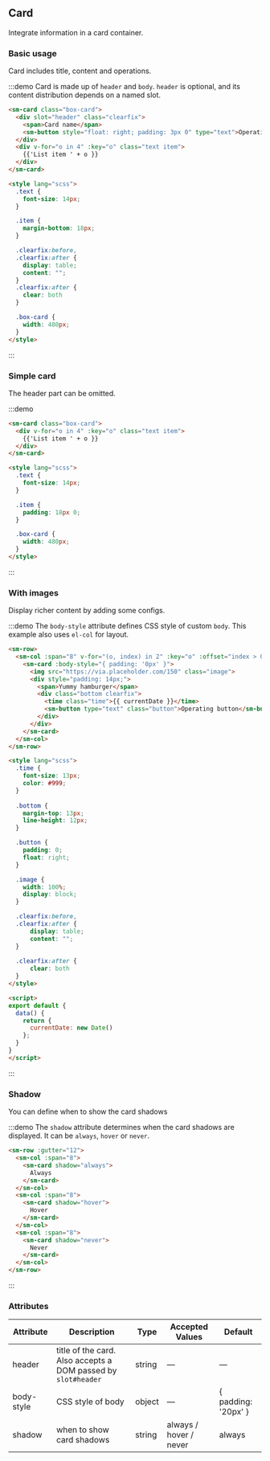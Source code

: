## Card
Integrate information in a card container.

### Basic usage

Card includes title, content and operations.

:::demo Card is made up of `header` and `body`. `header` is optional, and its content distribution depends on a named slot.
```html
<sm-card class="box-card">
  <div slot="header" class="clearfix">
    <span>Card name</span>
    <sm-button style="float: right; padding: 3px 0" type="text">Operation button</sm-button>
  </div>
  <div v-for="o in 4" :key="o" class="text item">
    {{'List item ' + o }}
  </div>
</sm-card>

<style lang="scss">
  .text {
    font-size: 14px;
  }

  .item {
    margin-bottom: 18px;
  }

  .clearfix:before,
  .clearfix:after {
    display: table;
    content: "";
  }
  .clearfix:after {
    clear: both
  }

  .box-card {
    width: 480px;
  }
</style>
```
:::

### Simple card

The header part can be omitted.

:::demo
```html
<sm-card class="box-card">
  <div v-for="o in 4" :key="o" class="text item">
    {{'List item ' + o }}
  </div>
</sm-card>

<style lang="scss">
  .text {
    font-size: 14px;
  }

  .item {
    padding: 18px 0;
  }

  .box-card {
    width: 480px;
  }
</style>
```
:::

### With images

Display richer content by adding some configs.

:::demo The `body-style` attribute defines CSS style of custom `body`. This example also uses `el-col` for layout.
```html
<sm-row>
  <sm-col :span="8" v-for="(o, index) in 2" :key="o" :offset="index > 0 ? 2 : 0">
    <sm-card :body-style="{ padding: '0px' }">
      <img src="https://via.placeholder.com/150" class="image">
      <div style="padding: 14px;">
        <span>Yummy hamburger</span>
        <div class="bottom clearfix">
          <time class="time">{{ currentDate }}</time>
          <sm-button type="text" class="button">Operating button</sm-button>
        </div>
      </div>
    </sm-card>
  </sm-col>
</sm-row>

<style lang="scss">
  .time {
    font-size: 13px;
    color: #999;
  }
  
  .bottom {
    margin-top: 13px;
    line-height: 12px;
  }

  .button {
    padding: 0;
    float: right;
  }

  .image {
    width: 100%;
    display: block;
  }

  .clearfix:before,
  .clearfix:after {
      display: table;
      content: "";
  }
  
  .clearfix:after {
      clear: both
  }
</style>

<script>
export default {
  data() {
    return {
      currentDate: new Date()
    };
  }
}
</script>
```
:::

### Shadow

You can define when to show the card shadows

:::demo The `shadow` attribute determines when the card shadows are displayed. It can be `always`, `hover` or `never`.
```html
<sm-row :gutter="12">
  <sm-col :span="8">
    <sm-card shadow="always">
      Always
    </sm-card>
  </sm-col>
  <sm-col :span="8">
    <sm-card shadow="hover">
      Hover
    </sm-card>
  </sm-col>
  <sm-col :span="8">
    <sm-card shadow="never">
      Never
    </sm-card>
  </sm-col>
</sm-row>
```
:::

### Attributes
| Attribute      | Description          | Type      | Accepted Values       | Default  |
|---------- |-------- |---------- |-------------  |-------- |
| header | title of the card. Also accepts a DOM passed by `slot#header` | string| — | — |
| body-style | CSS style of body | object| — | { padding: '20px' } |
| shadow | when to show card shadows | string | always / hover / never | always |

<style scoped>
  .text {
    font-size: 14px;
  }

  .time {
    font-size: 13px;
    color: #999;
  }

  .bottom {
    margin-top: 13px;
    line-height: 12px;
  }

  .item {
    margin-bottom: 18px;
  }

  .button {
    padding: 0;
    float: right;
  }

  .image {
    width: 100%;
    display: block;
  }

  .clearfix {
    @utils-clearfix;
  }

  .box-card {
    width: 480px;
  }
</style>

<script>
  export default {
    data() {
      return {
        currentDate: new Date()
      };
    }
  }
</script>
